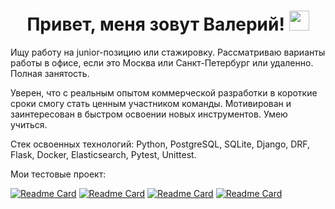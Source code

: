 <h1 align="center">Привет, меня зовут Валерий! 
<img src="https://github.com/blackcater/blackcater/raw/main/images/Hi.gif" height="32"/></h1>

Ищу работу на junior-позицию или стажировку. Рассматриваю варианты работы в офисе, если это Москва или Санкт-Петербург или удаленно. Полная занятость.

Уверен, что с реальным опытом коммерческой разработки в короткие сроки смогу стать ценным участником команды. Мотивирован и заинтересован в быстром освоении новых инструментов. Умею учиться.

Стек освоенных технологий: Python, PostgreSQL, SQLite, Django, DRF, Flask, Docker, Elasticsearch, Pytest, Unittest.

Мои тестовые проект:

[![Readme Card](https://github-readme-stats.vercel.app/api/pin/?username=onlysudden&repo=Intern-Test-Task)](https://github.com/Onlysudden/Intern-Test-Task)
[![Readme Card](https://github-readme-stats.vercel.app/api/pin/?username=onlysudden&repo=Banking-API-Service-Test-Task)](https://github.com/Onlysudden/Banking-API-Service-Test-Task)
[![Readme Card](https://github-readme-stats.vercel.app/api/pin/?username=onlysudden&repo=Test-Task-Junior-Python)](https://github.com/Onlysudden/Test-Task-Junior-Python)
[![Readme Card](https://github-readme-stats.vercel.app/api/pin/?username=onlysudden&repo=Tasks_before_the_interview)](https://github.com/Onlysudden/Tasks_before_the_interview)
